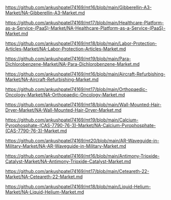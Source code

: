 <p><a href="https://github.com/ankushpatel74169/mt16/blob/main/Gibberellin-A3-Market/NA-Gibberellin-A3-Market.md">https://github.com/ankushpatel74169/mt16/blob/main/Gibberellin-A3-Market/NA-Gibberellin-A3-Market.md</a></p><p><a href="https://github.com/ankushpatel74169/mt17/blob/main/Healthcare-Platform-as-a-Service-(PaaS)-Market/NA-Healthcare-Platform-as-a-Service-(PaaS)-Market.md">https://github.com/ankushpatel74169/mt17/blob/main/Healthcare-Platform-as-a-Service-(PaaS)-Market/NA-Healthcare-Platform-as-a-Service-(PaaS)-Market.md</a></p><p><a href="https://github.com/ankushpatel74169/mt18/blob/main/Labor-Protection-Articles-Market/NA-Labor-Protection-Articles-Market.md">https://github.com/ankushpatel74169/mt18/blob/main/Labor-Protection-Articles-Market/NA-Labor-Protection-Articles-Market.md</a></p><p><a href="https://github.com/ankushpatel74169/mt19/blob/main/Para-Dichlorobenzene-Market/NA-Para-Dichlorobenzene-Market.md">https://github.com/ankushpatel74169/mt19/blob/main/Para-Dichlorobenzene-Market/NA-Para-Dichlorobenzene-Market.md</a></p><p><a href="https://github.com/ankushpatel74169/mt16/blob/main/Aircraft-Refurbishing-Market/NA-Aircraft-Refurbishing-Market.md">https://github.com/ankushpatel74169/mt16/blob/main/Aircraft-Refurbishing-Market/NA-Aircraft-Refurbishing-Market.md</a></p><p><a href="https://github.com/ankushpatel74169/mt17/blob/main/Orthopaedic-Oncology-Market/NA-Orthopaedic-Oncology-Market.md">https://github.com/ankushpatel74169/mt17/blob/main/Orthopaedic-Oncology-Market/NA-Orthopaedic-Oncology-Market.md</a></p><p><a href="https://github.com/ankushpatel74169/mt18/blob/main/Wall-Mounted-Hair-Dryer-Market/NA-Wall-Mounted-Hair-Dryer-Market.md">https://github.com/ankushpatel74169/mt18/blob/main/Wall-Mounted-Hair-Dryer-Market/NA-Wall-Mounted-Hair-Dryer-Market.md</a></p><p><a href="https://github.com/ankushpatel74169/mt19/blob/main/Calcium-Pyrophosphate-(CAS-7790-76-3)-Market/NA-Calcium-Pyrophosphate-(CAS-7790-76-3)-Market.md">https://github.com/ankushpatel74169/mt19/blob/main/Calcium-Pyrophosphate-(CAS-7790-76-3)-Market/NA-Calcium-Pyrophosphate-(CAS-7790-76-3)-Market.md</a></p><p><a href="https://github.com/ankushpatel74169/mt20/blob/main/AR-Waveguide-in-Military-Market/NA-AR-Waveguide-in-Military-Market.md">https://github.com/ankushpatel74169/mt20/blob/main/AR-Waveguide-in-Military-Market/NA-AR-Waveguide-in-Military-Market.md</a></p><p><a href="https://github.com/ankushpatel74169/mt16/blob/main/Antimony-Trioxide-Catalyst-Market/NA-Antimony-Trioxide-Catalyst-Market.md">https://github.com/ankushpatel74169/mt16/blob/main/Antimony-Trioxide-Catalyst-Market/NA-Antimony-Trioxide-Catalyst-Market.md</a></p><p><a href="https://github.com/ankushpatel74169/mt17/blob/main/Ceteareth-22-Market/NA-Ceteareth-22-Market.md">https://github.com/ankushpatel74169/mt17/blob/main/Ceteareth-22-Market/NA-Ceteareth-22-Market.md</a></p><p><a href="https://github.com/ankushpatel74169/mt18/blob/main/Liquid-Helium-Market/NA-Liquid-Helium-Market.md">https://github.com/ankushpatel74169/mt18/blob/main/Liquid-Helium-Market/NA-Liquid-Helium-Market.md</a></p>
